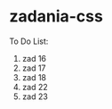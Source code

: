 # zadania-css

To Do List:  <br>
1. zad 16  <br>
2. zad 17  <br>
3. zad 18  <br>
4. zad 22  <br>
5. zad 23  <br>
